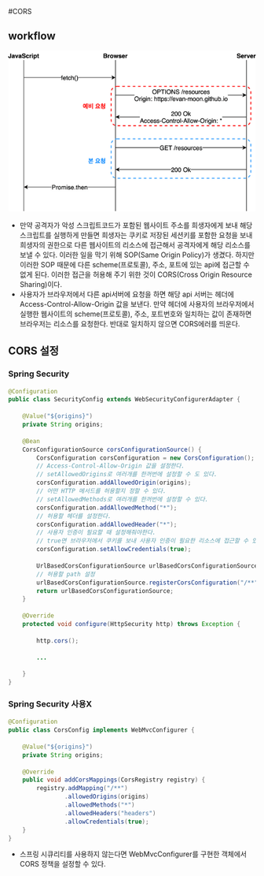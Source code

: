 #CORS
## workflow
<img src="../img/cors.png"/>

* 만약 공격자가 악성 스크립트코드가 포함된 웹사이트 주소를 희생자에게 보내 해당 스크립트를 실행하게 만들면 희생자는 쿠키로 저장된 세션키를 포함한 요청을 보내 희생자의 권한으로 다른 웹사이트의 리소스에 접근해서 공격자에게 해당 리소스를 보낼 수 있다. 이러한 일을 막기 위해 SOP(Same Origin Policy)가 생겼다. 하지만 이러한 SOP 때문에 다른 scheme(프로토콜), 주소, 포트에 있는 api에 접근할 수 없게 된다. 이러한 접근을 허용해 주기 위한 것이 CORS(Cross Origin Resource Sharing)이다.
* 사용자가 브라우저에서 다른 api서버에 요청을 하면 해당 api 서버는 헤더에 Access-Control-Allow-Origin 값을 보낸다. 만약 헤더에 사용자의 브라우저에서 실행한 웹사이트의 scheme(프로토콜), 주소, 포트번호와 일치하는 값이 존재하면 브라우저는 리소스를 요청한다. 반대로 일치하지 않으면 CORS에러를 띄운다.
## CORS 설정
### Spring Security
```java
@Configuration
public class SecurityConfig extends WebSecurityConfigurerAdapter {

    @Value("${origins}")
    private String origins;

    @Bean
    CorsConfigurationSource corsConfigurationSource() {
        CorsConfiguration corsConfiguration = new CorsConfiguration();
        // Access-Control-Allow-Origin 값을 설정한다.
        // setAllowedOrigins로 여러개를 한꺼번에 설정할 수 도 있다.
        corsConfiguration.addAllowedOrigin(origins); 
        // 어떤 HTTP 메서드를 허용할지 정할 수 있다.
        // setAllowedMethods로 여러개를 한꺼번에 설정할 수 있다.
        corsConfiguration.addAllowedMethod("*");
        // 허용할 헤더를 설정한다.
        corsConfiguration.addAllowedHeader("*");
        // 사용자 인증이 필요할 때 설정해줘야한다.
        // true면 브라우저에서 쿠키를 보내 사용자 인증이 필요한 리소스에 접근할 수 있다.
        corsConfiguration.setAllowCredentials(true);

        UrlBasedCorsConfigurationSource urlBasedCorsConfigurationSource = new UrlBasedCorsConfigurationSource();
        // 허용할 path 설정
        urlBasedCorsConfigurationSource.registerCorsConfiguration("/**", corsConfiguration);
        return urlBasedCorsConfigurationSource;
    }

    @Override
    protected void configure(HttpSecurity http) throws Exception {
        
        http.cors();
        
        ...

    }
}
```
### Spring Security 사용X
```java
@Configuration
public class CorsConfig implements WebMvcConfigurer {

    @Value("${origins}")
    private String origins;
    
    @Override
    public void addCorsMappings(CorsRegistry registry) {
        registry.addMapping("/**")
                .allowedOrigins(origins)
                .allowedMethods("*")
                .allowedHeaders("headers")
                .allowCredentials(true);
    }
}
```
* 스프링 시큐리티를 사용하지 않는다면 WebMvcConfigurer를 구현한 객체에서 CORS 정책을 설정할 수 있다.